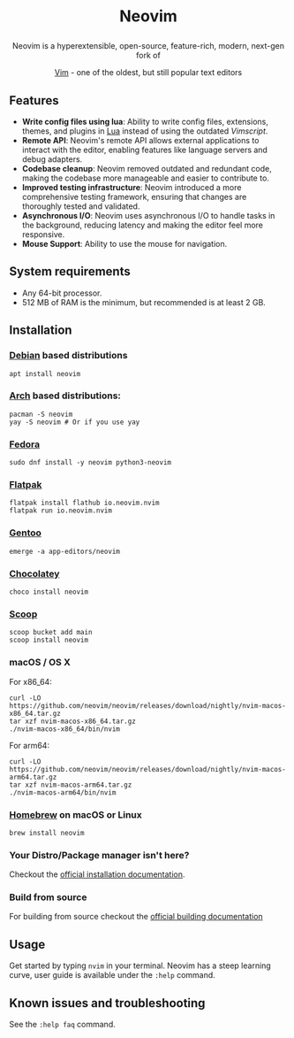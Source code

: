 # <p align="center">Neovim</p>
<div align="center">
  <p>Neovim is a  hyperextensible, open-source, feature-rich, modern, next-gen fork of</p>
  <p><a href="https://github.com/vim/vim">Vim</a> - one of the oldest, but still popular text editors</p>
</div>

## Features
* **Write config files using lua**: Ability to write config files, extensions, themes, and plugins in [Lua](https://www.lua.org/) instead of using the outdated *Vimscript*. 
* **Remote API**: Neovim's remote API allows external applications to interact with the editor, enabling features like language servers and debug adapters.
* **Codebase cleanup**: Neovim removed outdated and redundant code, making the codebase more manageable and easier to contribute to.
* **Improved testing infrastructure**: Neovim introduced a more comprehensive testing framework, ensuring that changes are thoroughly tested and validated.
* **Asynchronous I/O**: Neovim uses asynchronous I/O to handle tasks in the background, reducing latency and making the editor feel more responsive.
* **Mouse Support**: Ability to use the mouse for navigation.

## System requirements
* Any 64-bit processor.
* 512 MB of RAM is the minimum, but recommended is at least 2 GB.

## Installation
### [Debian](https://www.debian.org/) based distributions 
```
apt install neovim
```

### [Arch](https://archlinux.org/) based distributions:
```
pacman -S neovim
yay -S neovim # Or if you use yay 
```

### [Fedora](https://fedoraproject.org/)
```
sudo dnf install -y neovim python3-neovim
```

### [Flatpak](https://www.flatpak.org/)
```
flatpak install flathub io.neovim.nvim
flatpak run io.neovim.nvim
```
### [Gentoo](https://www.gentoo.org/)
```
emerge -a app-editors/neovim
```
### [Chocolatey](https://chocolatey.org/)
```
choco install neovim
```
### [Scoop](https://scoop.sh/)
```
scoop bucket add main
scoop install neovim
```
### macOS / OS X
For x86_64:
```
curl -LO https://github.com/neovim/neovim/releases/download/nightly/nvim-macos-x86_64.tar.gz
tar xzf nvim-macos-x86_64.tar.gz
./nvim-macos-x86_64/bin/nvim
```

For arm64:
```
curl -LO https://github.com/neovim/neovim/releases/download/nightly/nvim-macos-arm64.tar.gz
tar xzf nvim-macos-arm64.tar.gz
./nvim-macos-arm64/bin/nvim
```

### [Homebrew](https://brew.sh/) on macOS or **Linux**
```
brew install neovim
```

### Your Distro/Package manager isn't here? 
Checkout the [official installation documentation](https://github.com/neovim/neovim/blob/master/INSTALL.md).

### Build from source
For building from source checkout the [official building documentation](https://github.com/neovim/neovim/blob/master/BUILD.md)

## Usage
Get started by typing `nvim` in your terminal. Neovim has a steep learning curve, user guide is available under the `:help` command.  

## Known issues and troubleshooting
See the `:help faq` command.  
